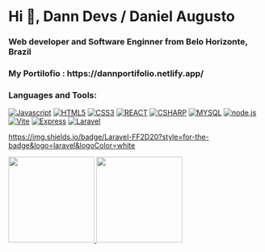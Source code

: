 <h1 align="left">Hi 👋, Dann Devs / Daniel Augusto</h1>
<h3 align="left">Web developer and
Software Enginner from Belo Horizonte, Brazil</h3>

<h3 align="left"> My Portilofio : https://dannportifolio.netlify.app/</h3>


<h3 align="left">Languages and Tools:</h3>

<p><a href='' target="_blank"><img alt='Javascript' src='https://img.shields.io/badge/Javascript-100000?style=for-the-badge&logo=Javascript&logoColor=FFD100&labelColor=black&color=black'/></a>
<a href='' target="_blank"><img alt='HTML5' src='https://img.shields.io/badge/HTML5-100000?style=for-the-badge&logo=HTML5&logoColor=FF6308&labelColor=black&color=black'/></a>
<a href='' target="_blank"><img alt='CSS3' src='https://img.shields.io/badge/CSS3-100000?style=for-the-badge&logo=CSS3&logoColor=FFE100&labelColor=black&color=black'/></a>
 <a href='' target="_blank"><img alt='REACT' src='https://img.shields.io/badge/REACT_NATIVE-100000?style=for-the-badge&logo=REACT&logoColor=00A2FF&labelColor=black&color=black'/></a>
 <a href='' target="_blank"><img alt='CSHARP' src='https://img.shields.io/badge/CSHARP-100000?style=for-the-badge&logo=CSHARP&logoColor=692CB3&labelColor=black&color=black'/></a>
 <a href='' target="_blank"><img alt='MYSQL' src='https://img.shields.io/badge/mysql-100000?style=for-the-badge&logo=MYSQL&logoColor=FFFFFF&labelColor=black&color=black'/></a>
 <a href='' target="_blank"><img alt='node.js' src='https://img.shields.io/badge/NODE.JS-100000?style=for-the-badge&logo=node.js&logoColor=09FF00&labelColor=black&color=black'/></a>
  <a href='' target="_blank"><img alt='Vite' src='https://img.shields.io/badge/Vite-B73BFE?style=for-the-badge&logo=vite&logoColor=FFD62E'/></a>
    <a href='' target="_blank"><img alt='Express' src='https://img.shields.io/badge/Express%20js-000000?style=for-the-badge&logo=express&logoColor=white'/></a>
        <a href='' target="_blank"><img alt='Laravel' src='https://img.shields.io/badge/Laravel-FF2D20?style=for-the-badge&logo=laravel&logoColor=white'/></a>

https://img.shields.io/badge/Laravel-FF2D20?style=for-the-badge&logo=laravel&logoColor=white

</p>

 <div> 


<a href="https://github.com/DannDevs">
    <img height="170em" src="https://github-readme-stats.vercel.app/api?username=DannDevs&show_icons=true&theme=midnight-purple&include_all_commits=true&count_private=true">
    <img height="170em" src="https://github-readme-stats.vercel.app/api/top-langs/?username=DannDevs&layout=compact&langs_count=7&theme=midnight-purple">
  </a>
 
</div>
